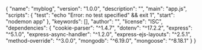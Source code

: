{
  "name": "myblog",
  "version": "1.0.0",
  "description": "",
  "main": "app.js",
  "scripts": {
    "test": "echo \"Error: no test specified\" && exit 1",
    "start": "nodemon app"
  },
  "keywords": [],
  "author": "",
  "license": "ISC",
  "dependencies": {
    "cookie-parser": "^1.4.7",
    "dotenv": "^17.2.2",
    "express": "^5.1.0",
    "express-async-handler": "^1.2.0",
    "express-ejs-layouts": "^2.5.1",
    "method-override": "^3.0.0",
    "mongodb": "^6.19.0",
    "mongoose": "^8.18.1"
  }
}

